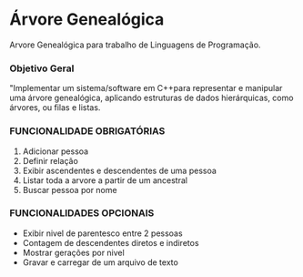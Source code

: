 # Árvore Genealógica
Arvore Genealógica para trabalho de Linguagens de Programação.


### Objetivo Geral
"Implementar um sistema/software em C++para representar e manipular uma árvore genealógica, aplicando estruturas de dados hierárquicas, como árvores, ou filas e listas. 

### FUNCIONALIDADE OBRIGATÓRIAS 
1. Adicionar pessoa 
2. Definir relação 
3. Exibir ascendentes e descendentes de uma pessoa 
4. Listar toda a arvore a partir de um ancestral 
5. Buscar pessoa por nome 

### FUNCIONALIDADES OPCIONAIS 
* Exibir nivel de parentesco entre 2 pessoas
* Contagem de descendentes diretos e indiretos 
* Mostrar gerações por nivel 
* Gravar e carregar de um arquivo de texto
